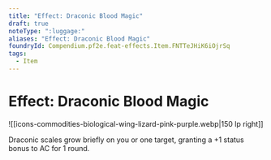 ```yaml
---
title: "Effect: Draconic Blood Magic"
draft: true
noteType: ":luggage:"
aliases: "Effect: Draconic Blood Magic"
foundryId: Compendium.pf2e.feat-effects.Item.FNTTeJHiK6iOjrSq
tags:
  - Item
---
```


# Effect: Draconic Blood Magic
![[icons-commodities-biological-wing-lizard-pink-purple.webp|150 lp right]]

Draconic scales grow briefly on you or one target, granting a +1 status bonus to AC for 1 round.
